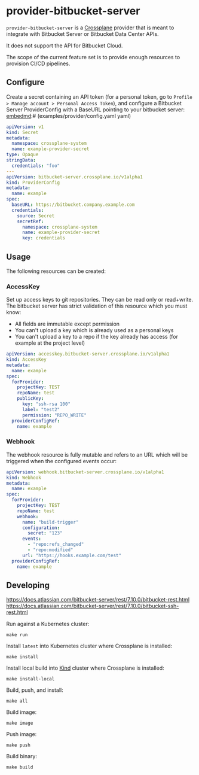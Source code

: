 # provider-bitbucket-server

`provider-bitbucket-server` is a [Crossplane](https://crossplane.io/)
provider that is meant to integrate with Bitbucket Server or Bitbucket Data Center APIs.

It does not support the API for Bitbucket Cloud.

The scope of the current feature set is to provide enough resources to provision CI/CD pipelines.

## Configure

Create a secret containing an API token (for a personal token, go to `Profile > Manage account > Personal Access Token`), and configure a Bitbucket Server ProviderConfig with a BaseURL pointing to your bitbucket server:
[embedmd]:# (examples/provider/config.yaml yaml)
```yaml
apiVersion: v1
kind: Secret
metadata:
  namespace: crossplane-system
  name: example-provider-secret
type: Opaque
stringData:
  credentials: "foo"
---
apiVersion: bitbucket-server.crossplane.io/v1alpha1
kind: ProviderConfig
metadata:
  name: example
spec:
  baseURL: https://bitbucket.company.example.com
  credentials:
    source: Secret
    secretRef:
      namespace: crossplane-system
      name: example-provider-secret
      key: credentials
```

## Usage

The following resources can be created:

### AccessKey

Set up access keys to git repositories. They can be read only or
read+write. The bitbucket server has strict validation of this
resource which you must know:
* All fields are immutable except permission
* You can't upload a key which is already used as a personal keys
* You can't upload a key to a repo if the key already has access (for
  example at the project level)

[embedmd]:# (examples/accesskey/accesskey.yaml yaml)
```yaml
apiVersion: accesskey.bitbucket-server.crossplane.io/v1alpha1
kind: AccessKey
metadata:
  name: example
spec:
  forProvider:
    projectKey: TEST
    repoName: test
    publicKey:
      key: "ssh-rsa 100"
      label: "test2"
      permission: "REPO_WRITE"
  providerConfigRef:
    name: example
```

### Webhook
The webhook resource is fully mutable and refers to an URL which will
be triggered when the configured events occur:

[embedmd]:# (examples/webhook/webhook.yaml yaml)
```yaml
apiVersion: webhook.bitbucket-server.crossplane.io/v1alpha1
kind: Webhook
metadata:
  name: example
spec:
  forProvider:
    projectKey: TEST
    repoName: test
    webhook:
      name: "build-trigger"
      configuration:
        secret: "123"
      events:
        - "repo:refs_changed"
        - "repo:modified"
      url: "https://hooks.example.com/test"
  providerConfigRef:
    name: example
```

## Developing


https://docs.atlassian.com/bitbucket-server/rest/7.10.0/bitbucket-rest.html
https://docs.atlassian.com/bitbucket-server/rest/7.10.0/bitbucket-ssh-rest.html

Run against a Kubernetes cluster:

```console
make run
```

Install `latest` into Kubernetes cluster where Crossplane is installed:

```console
make install
```

Install local build into [Kind](https://kind.sigs.k8s.io/docs/user/quick-start/)
cluster where Crossplane is installed:

```console
make install-local
```

Build, push, and install:

```console
make all
```

Build image:

```console
make image
```

Push image:

```console
make push
```

Build binary:

```console
make build
```
